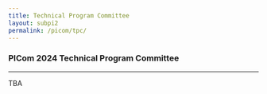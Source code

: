 ```yaml
---
title: Technical Program Committee
layout: subpi2
permalink: /picom/tpc/
---
```



<h3>PICom 2024 Technical Program Committee</h3>
<hr/>
TBA
<!-- 
Marcelo Alves, Federal University of Rio de Janeiro<br/>
Md Amiruzzaman, West Chester University<br/>
Ali Balador, RISE SICS VASTERAS<br/>
Ranbir Singh Batth, Lovely Professional University<br/>
Alessio Bechini, University of Pisa<br/>
Paolo Bellavista, University of Bologna<br/>
Francesco Cauteruccio, Polytechnic University of Marche<br/>
Carmela Comito, ICAR-CNR<br/>
Gregoire Danoy, University of Luxembourg<br/>
M Ali Akber Dewan, Athabasca University<br/>
Christos Diou, Harokopio University of Athens<br/>
Paulo Ferreira, University of Oslo / INESC ID<br/>
Paul Grace, University of Southampton<br/>
Fei Hao, Shaanxi Normal University<br/>
Enrique Hernandez-Orallo, Universitat Politècnica de Valencia<br/>
Miaoqing Huang, University of Arkansas<br/>
Mauro Iacono, Università degli Studi della Campania "Luigi Vanvitelli"<br/>
Sun Jingtao, National Institute of Informatics<br/>
Christina Kasapi, Cyprus University of Technology<br/>
Ahmed Khaled, Northeastern Illinois University<br/>
Kenichi Kourai, Kyushu Institute of Technology<br/>
Yiu-Wing Leung, Hong Kong Baptist University<br/>
Jiang Lu, University of Houston Clear Lake<br/>
Diogo Mattos, Universidade Federal Fluminense<br/>
Silvia Mirri, University of Bologna<br/>
Klimis Ntalianis, University of West Attica<br/>
Al-Sakib Khan Pathan, Independent University, Bangladesh<br/>
Dana Petcu, West University of Timisoara<br/>
Catia Prandi, University of Bologna / ITI/LARSyS<br/>
Atslands Rocha, Federal University of Ceara<br/>
Luigi Scarcello, ICAR-CNR<br/>
Giandomenico Spezzano, ICAR-CNR<br/>
Tullio Vardanega, University of Padua<br/>
Shige Wang, GM R&D<br/>
Martine Wedlake, IBM, USA -->